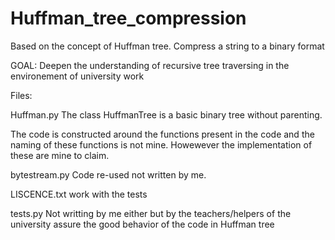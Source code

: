 # Huffman_tree_compression
Based on the concept of Huffman tree. Compress a string to a binary format

GOAL: 
Deepen the understanding of recursive tree traversing in the environement of university work

Files:

Huffman.py 
The class HuffmanTree is a basic binary tree without parenting.

The code is constructed around the functions present in the code and the naming of these functions is not mine.
Howewever the implementation of these are mine to claim.

bytestream.py
Code re-used not written by me.

LISCENCE.txt 
work with the tests 

tests.py 
Not writting by me either but by the teachers/helpers of the university 
assure the good behavior of the code in Huffman tree
